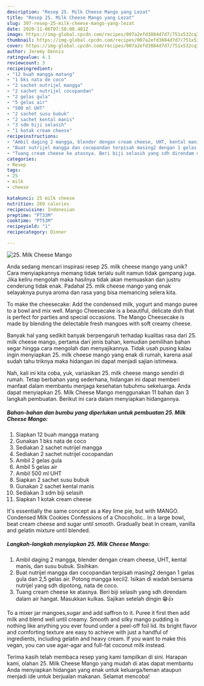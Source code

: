 ```yaml
---
description: "Resep 25. Milk Cheese Mango yang Lezat"
title: "Resep 25. Milk Cheese Mango yang Lezat"
slug: 397-resep-25-milk-cheese-mango-yang-lezat
date: 2020-11-06T07:58:08.481Z
image: https://img-global.cpcdn.com/recipes/007a2efd3884d7d7/751x532cq70/25-milk-cheese-mango-foto-resep-utama.jpg
thumbnail: https://img-global.cpcdn.com/recipes/007a2efd3884d7d7/751x532cq70/25-milk-cheese-mango-foto-resep-utama.jpg
cover: https://img-global.cpcdn.com/recipes/007a2efd3884d7d7/751x532cq70/25-milk-cheese-mango-foto-resep-utama.jpg
author: Jeremy Dennis
ratingvalue: 4.3
reviewcount: 3
recipeingredient:
- "12 buah mangga matang"
- "1 bks nata de coco"
- "2 sachet nutrijel mangga"
- "2 sachet nutrijel cocopandan"
- "2 gelas gula"
- "5 gelas air"
- "500 ml UHT"
- "2 sachet susu bubuk"
- "2 sachet kental manis"
- "3 sdm biji selasih"
- "1 kotak cream cheese"
recipeinstructions:
- "Ambil daging 2 mangga, blender dengan cream cheese, UHT, kental manis, dan susu bubuk. Sisihkan."
- "Buat nutrijel mangga dan cocopandan terpisah masing2 dengan 1 gelas gula dan 2,5 gelas air. Potong mangga kecil2. Isikan di wadah bersama nutrijel yang sdh dipotong, nata de coco."
- "Tuang cream cheese ke atasnya. Beri biji selasih yang sdh direndam dalam air hangat. Masukkan kulkas. Sajikan setelah dingin 😁👍"
categories:
- Resep
tags:
- 25
- milk
- cheese

katakunci: 25 milk cheese 
nutrition: 269 calories
recipecuisine: Indonesian
preptime: "PT33M"
cooktime: "PT53M"
recipeyield: "1"
recipecategory: Dinner

---
```



![25. Milk Cheese Mango](https://img-global.cpcdn.com/recipes/007a2efd3884d7d7/751x532cq70/25-milk-cheese-mango-foto-resep-utama.jpg)

Anda sedang mencari inspirasi resep 25. milk cheese mango yang unik? Cara menyiapkannya memang tidak terlalu sulit namun tidak gampang juga. Jika keliru mengolah maka hasilnya tidak akan memuaskan dan justru cenderung tidak enak. Padahal 25. milk cheese mango yang enak selayaknya punya aroma dan rasa yang bisa memancing selera kita.

To make the cheesecake: Add the condensed milk, yogurt and mango puree to a bowl and mix well. Mango Cheesecake is a beautiful, delicate dish that is perfect for parties and special occasions. The Mango Cheesecake is made by blending the delectable fresh mangoes with soft creamy cheese.

Banyak hal yang sedikit banyak berpengaruh terhadap kualitas rasa dari 25. milk cheese mango, pertama dari jenis bahan, kemudian pemilihan bahan segar hingga cara mengolah dan menyajikannya. Tidak usah pusing kalau ingin menyiapkan 25. milk cheese mango yang enak di rumah, karena asal sudah tahu triknya maka hidangan ini dapat menjadi sajian istimewa.


Nah, kali ini kita coba, yuk, variasikan 25. milk cheese mango sendiri di rumah. Tetap berbahan yang sederhana, hidangan ini dapat memberi manfaat dalam membantu menjaga kesehatan tubuhmu sekeluarga. Anda dapat menyiapkan 25. Milk Cheese Mango menggunakan 11 bahan dan 3 langkah pembuatan. Berikut ini cara dalam menyiapkan hidangannya.

<!--inarticleads1-->

##### Bahan-bahan dan bumbu yang diperlukan untuk pembuatan 25. Milk Cheese Mango:

1. Siapkan 12 buah mangga matang
1. Gunakan 1 bks nata de coco
1. Sediakan 2 sachet nutrijel mangga
1. Sediakan 2 sachet nutrijel cocopandan
1. Ambil 2 gelas gula
1. Ambil 5 gelas air
1. Ambil 500 ml UHT
1. Siapkan 2 sachet susu bubuk
1. Gunakan 2 sachet kental manis
1. Sediakan 3 sdm biji selasih
1. Siapkan 1 kotak cream cheese


It&#39;s essentially the same concept as a Key lime pie, but with MANGO. Condensed Milk Cookies Confessions of a Chocoholic.. In a large bowl, beat cream cheese and sugar until smooth. Gradually beat in cream, vanilla and gelatin mixture until blended. 

<!--inarticleads2-->

##### Langkah-langkah menyiapkan 25. Milk Cheese Mango:

1. Ambil daging 2 mangga, blender dengan cream cheese, UHT, kental manis, dan susu bubuk. Sisihkan.
1. Buat nutrijel mangga dan cocopandan terpisah masing2 dengan 1 gelas gula dan 2,5 gelas air. Potong mangga kecil2. Isikan di wadah bersama nutrijel yang sdh dipotong, nata de coco.
1. Tuang cream cheese ke atasnya. Beri biji selasih yang sdh direndam dalam air hangat. Masukkan kulkas. Sajikan setelah dingin 😁👍


To a mixer jar mangoes,sugar and add saffron to it. Puree it first then add milk and blend well until creamy. Smooth and silky mango pudding is nothing like anything you ever found under a peel-off foil lid. Its bright flavor and comforting texture are easy to achieve with just a handful of ingredients, including gelatin and heavy cream. If you want to make this vegan, you can use agar-agar and full-fat coconut milk instead. 

Terima kasih telah membaca resep yang kami tampilkan di sini. Harapan kami, olahan 25. Milk Cheese Mango yang mudah di atas dapat membantu Anda menyiapkan hidangan yang enak untuk keluarga/teman ataupun menjadi ide untuk berjualan makanan. Selamat mencoba!

